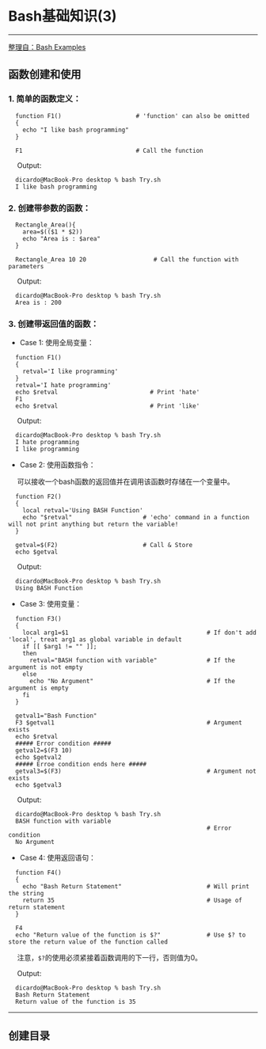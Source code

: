 # Bash基础知识(3)

------

[整理自：Bash Examples](https://linuxhint.com/30_bash_script_examples/)

## 函数创建和使用

### 1. 简单的函数定义：

  ```
    function F1()                     # 'function' can also be omitted
    {
      echo "I like bash programming"
    }
    
    F1                                # Call the function
  ```
  
&emsp; Output:

  ```
    dicardo@MacBook-Pro desktop % bash Try.sh 
    I like bash programming
  ```

### 2. 创建带参数的函数：

  ```
    Rectangle_Area(){
      area=$(($1 * $2))
      echo "Area is : $area"
    }
    
    Rectangle_Area 10 20                   # Call the function with parameters
  ```
  
&emsp; Output:

  ```
    dicardo@MacBook-Pro desktop % bash Try.sh
    Area is : 200
  ```
  
### 3. 创建带返回值的函数：

  - Case 1: 使用全局变量：
  
  ```
    function F1()
    {
      retval='I like programming'
    }
    retval='I hate programming'
    echo $retval                          # Print 'hate'
    F1
    echo $retval                          # Print 'like'
  ```
  
&emsp; Output:

  ```
    dicardo@MacBook-Pro desktop % bash Try.sh
    I hate programming
    I like programming
  ```
  
  - Case 2: 使用函数指令：

&emsp; 可以接收一个bash函数的返回值并在调用该函数时存储在一个变量中。

  ```
    function F2()
    {
      local retval='Using BASH Function'
      echo "$retval"                    # 'echo' command in a function will not print anything but return the variable!
    }
    
    getval=$(F2)                        # Call & Store
    echo $getval
  ```

&emsp; Output:

  ```
    dicardo@MacBook-Pro desktop % bash Try.sh
    Using BASH Function
  ```
  
  - Case 3: 使用变量：
  
  ```
    function F3()
    {
      local arg1=$1                                       # If don't add 'local', treat arg1 as global variable in default
      if [[ $arg1 != "" ]];
      then
        retval="BASH function with variable"              # If the argument is not empty
      else
        echo "No Argument"                                # If the argument is empty
      fi
    }
    
    getval1="Bash Function"
    F3 $getval1                                           # Argument exists
    echo $retval
    ##### Error condition #####
    getval2=$(F3 10)                                      
    echo $getval2
    ##### Erroe condition ends here #####
    getval3=$(F3)                                         # Argument not exists
    echo $getval3
  ```

&emsp; Output:

  ```
    dicardo@MacBook-Pro desktop % bash Try.sh
    BASH function with variable
                                                          # Error condition
    No Argument
  ```
  
  - Case 4: 使用返回语句：
  
  ```
    function F4()
    {
      echo "Bash Return Statement"                        # Will print the string
      return 35                                           # Usage of return statement
    }
    
    F4
    echo "Return value of the function is $?"             # Use $? to store the return value of the function called 
  ```
  
&emsp; 注意，`$?`的使用必须紧接着函数调用的下一行，否则值为0。

&emsp; Output:

  ```
    dicardo@MacBook-Pro desktop % bash Try.sh
    Bash Return Statement
    Return value of the function is 35
  ```
  
----------------

## 创建目录

  
  
